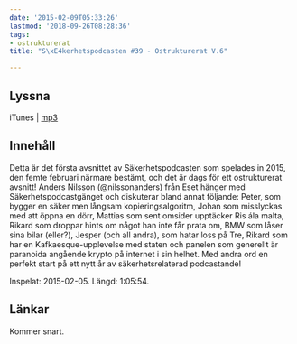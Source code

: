 ```yaml
---
date: '2015-02-09T05:33:26'
lastmod: '2018-09-26T08:28:36'
tags:
- ostrukturerat
title: "S\xE4kerhetspodcasten #39 - Ostrukturerat V.6"

---
```

## Lyssna

iTunes \| [mp3](http://traffic.libsyn.com/sakerhetspodcasten/sakp2015-v6-ostrukturerat_lufs16.mp3)

## Innehåll
Detta är det första avsnittet av Säkerhetspodcasten som spelades in 2015, den femte
februari närmare bestämt, och det är dags för ett ostrukturerat avsnitt! Anders Nilsson
(@nilssonanders) från Eset hänger med Säkerhetspodcastgänget och diskuterar bland
annat följande: Peter, som bygger en säker men långsam kopieringsalgoritm, Johan
som misslyckas med att öppna en dörr, Mattias som sent omsider upptäcker Ris ála
malta, Rikard som droppar hints om något han inte får prata om, BMW som låser sina
bilar (eller?), Jesper (och all andra), som hatar loss på Tre, Rikard som har en
Kafkaesque-upplevelse med staten och panelen som generellt är paranoida angående
krypto på internet i sin helhet. Med andra ord en perfekt start på ett nytt år av
säkerhetsrelaterad podcastande!

Inspelat: 2015-02-05. Längd: 1:05:54.

## Länkar

Kommer snart.

